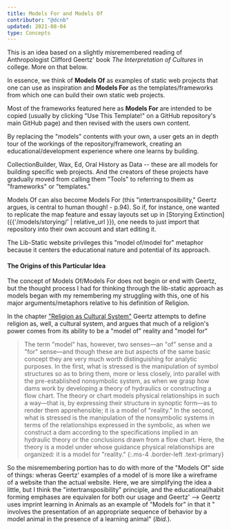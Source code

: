 ```yaml
---
title: Models For and Models Of
contributor: "@dcnb"
updated: 2021-08-04
type: Concepts
---
```


This is an idea based on a slightly misremembered reading of Anthropologist  Clifford Geertz' book *The Interpretation of Cultures* in college. More on that below. 

In essence, we think of **Models Of** as examples of static web projects that one can use as inspiration and **Models For** as the templates/frameworks from which one can build their own static web projects. 

Most of the frameworks featured here as **Models For** are intended to be copied (usually by clicking "Use This Template!" on a GitHub repository's main GitHub page) and then revised with the users own content. 

By replacing the "models" contents with your own, a user gets an in depth tour of the workings of the repository/framework, creating an educational/development experience where one learns by building.

CollectionBuilder, Wax, Ed, Oral History as Data -- these are all models for building specific web projects. And the creators of these projects have gradually moved from calling them "Tools" to referring to them as "frameworks" or "templates." 

Models Of can also become Models For (this "intertransposibility," Geertz argues, is central to human though! - p.94). So if, for instance, one wanted to replicate the map feature and essay layouts set up in [Storying Extinction]({{'/models/storying/' | relative_url }}), one needs to just import that repository into their own account and start editing it. 

The Lib-Static website privileges this "model of/model for" metaphor because it centers the educational nature and potential of its approach. 

#### The Origins of this Particular Idea

The concept of Models Of/Models For does not begin or end with Geertz, but the thought process I had for thinking through the lib-static approach as models began with my remembering my struggling with this, one of his major arguments/metaphors relative to his definition of Religion. 

In the chapter ["Religion as Cultural System"](https://nideffer.net/classes/GCT_RPI_S14/readings/Geertz_Religon_as_a_Cultural_System_.pdf) Geertz attempts to define religion as, well, a cultural system, and argues that much of a religion's power comes from its ability to be a "model of" reality and "model for" 

> The term "model" has, however, two senses—an "of" sense and a "for" sense—and though these are but aspects of the same basic concept they are very much worth distinguishing for analytic purposes. In the first, what is stressed is the manipulation of symbol structures so as to bring them, more or less closely, into parallel with the pre-established nonsymbolic system, as when we grasp how dams work by developing a theory of hydraulics or constructing a flow chart. The theory or chart models physical relationships in such a way—that is, by expressing their structure in synoptic form—as to render them apprehensible; it is a model of "reality." In the second, what is stressed is the manipulation of the nonsymbolic systems in terms of the relationships expressed in the symbolic, as when we construct a dam according to the specifications implied in an hydraulic theory or the conclusions drawn from a flow chart. Here, the theory is a model under whose guidance physical relationships are organized: it is a model for "reality."
{:.ms-4 .border-left .text-primary}

So the misremembering portion has to do with more of the "Models Of" side of things: wheras Geertz' examples of a model of is more like a wireframe of a website than the actual website. Here, we are simplifying the idea a little, but I think the "intertransposibility" principle, and the educational/habit forming emphases are equivalen for both our usage and Geertz' --> Geertz uses imprint learning in Animals as an example of "Models for" in that it " involves the presentation of an appropriate sequence of behavior by a model animal in the presence of a learning animal" (*Ibid.*). 



